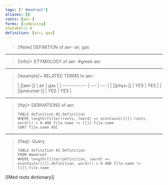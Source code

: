 ```yaml
---
tags: [" #medroot"]
aliases: []
roots: [aer-]
forms: [combining]
alphabet:: A
definition: [air, gas]
---
```

>[!Note] DEFINITION of aer-
>air, gas
_____
>[!info]+ ETYMOLOGY of aer-
>#greek aer
_____
>[!example]+ RELATED TERMS to aer-
>
>| [[aer-]]     | air | gas |
| ------------ | --- | --- |
| [[phys-]]    | YES | YES |
| [[pneumat-]] | YES | YES    |
_____
>[!tip]+ DERIVATIONS of aer-
>```dataview
>TABLE definition AS Definition 
>WHERE length(filter(roots, (word) => econtains([[]].roots, word))) > 0 AND file.name != [[]].file.name
>SORT file.name ASC
>```
_____
>[!faq]- Query
>
>```dataview
>TABLE definition AS Definition
>FROM #medroot
>WHERE length(filter(definition, (word) => econtains([[]].definition, word))) > 0 AND file.name != [[]].file.name
>```

[[Med roots dictionary]]